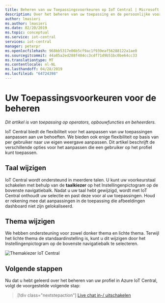 ```yaml
---
title: Beheren van uw Toepassingsvoorkeuren op IoT Central | Microsoft Docs
description: Over het beheren van uw toepassing en de persoonlijke voorkeuren op IoT Central
author: lmasieri
ms.author: lmasieri
ms.date: 02/20/2019
ms.topic: conceptual
ms.service: iot-central
services: iot-central
manager: peterpr
ms.openlocfilehash: 968bb5317e06b5cf9ac1f939eaf56288122a1ae0
ms.sourcegitcommit: 44a85a2ed288f484cc3cdf71d9b51bc0be64cc33
ms.translationtype: MT
ms.contentlocale: nl-NL
ms.lasthandoff: 04/28/2019
ms.locfileid: "64724398"
---
```

# <a name="manage-your-application-preferences"></a>Uw Toepassingsvoorkeuren voor de beheren

*Dit artikel is van toepassing op operators, opbouwfuncties en beheerders.*

IoT Central biedt de flexibiliteit voor het aanpassen van uw toepassingen aanpassen aan uw behoeften. We bieden ook enige flexibiliteit op basis van per gebruiker naar uw eigen weergave aanpassen. Dit artikel beschrijft de verschillende opties voor het aanpassen die een gebruiker op het profiel kunt toepassen.

## <a name="changing-language"></a>Taal wijzigen

IoT Central wordt ondersteund in meerdere talen. U kunt uw voorkeurstaal schakelen met behulp van de **taalkiezer** op het Instellingenpictogram op de bovenste navigatiebalk. Nadat u uw taal hebt gewijzigd, wordt met IoT Central onthoudt uw selectie en past deze voor al uw toepassingen. Houd er rekening mee dat aanpassingen in de toepassing die afbeeldingen dashboard niet zijn gelokaliseerd.

## <a name="changing-theme"></a>Thema wijzigen

We hebben ondersteuning voor zowel donker thema en lichte thema. Terwijl het lichte thema de standaardinstelling is, kunt u dit wijzigen door het Instellingenpictogram op de bovenste navigatiebalk te selecteren.

![Themakiezer IoT Central](media/howto-manage-preferences/settings.png)

## <a name="next-steps"></a>Volgende stappen

Nu dat u hebt geleerd over het beheren van uw profiel in Azure IoT Central, volgt de voorgestelde volgende stap:

> [!div class="nextstepaction"]
> [Live chat in-/ uitschakelen](howto-show-hide-chat.md)
